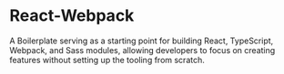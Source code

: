 # React-Webpack
A Boilerplate serving as a starting point for building React, TypeScript, Webpack, and Sass modules, allowing developers to focus on creating features without setting up the tooling from scratch.
